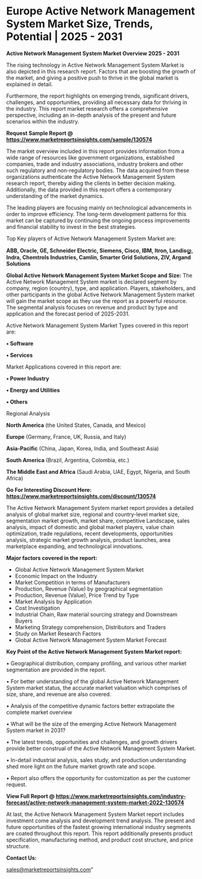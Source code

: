 # Europe Active Network Management System Market Size, Trends, Potential | 2025 - 2031

<Strong> Active Network Management System Market Overview 2025 - 2031</strong>

The rising technology in Active Network Management System Market is also depicted in this research report. Factors that are boosting the growth of the market, and giving a positive push to thrive in the global market is explained in detail.

Furthermore, the report highlights on emerging trends, significant drivers, challenges, and opportunities, providing all necessary data for thriving in the industry. This report market research offers a comprehensive perspective, including an in-depth analysis of the present and future scenarios within the industry.

<strong>Request Sample Report @ <a href=https://www.marketreportsinsights.com/sample/130574>https://www.marketreportsinsights.com/sample/130574</a></strong>

The market overview included in this report provides information from a wide range of resources like government organizations, established companies, trade and industry associations, industry brokers and other such regulatory and non-regulatory bodies. The data acquired from these organizations authenticate the Active Network Management System research report, thereby aiding the clients in better decision making. Additionally, the data provided in this report offers a contemporary understanding of the market dynamics.

The leading players are focusing mainly on technological advancements in order to improve efficiency. The long-term development patterns for this market can be captured by continuing the ongoing process improvements and financial stability to invest in the best strategies.

Top Key players of Active Network Management System Market are:

<strong>ABB, Oracle, GE, Schneider Electric, Siemens, Cisco, IBM, Itron, Landisᦄ, Indra, Chemtrols Industries, Camlin, Smarter Grid Solutions, ZIV, Argand Solutions</strong>

<strong><b>Global Active Network Management System Market Scope and Size:</b></strong>
The Active Network Management System market is declared segment by company, region (country), type, and application. Players, stakeholders, and other participants in the global Active Network Management System market will gain the market scope as they use the report as a powerful resource. The segmental analysis focuses on revenue and product by type and application and the forecast period of 2025-2031.

Active Network Management System Market Types covered in this report are:

<strong>• Software

• Services</strong>

Market Applications covered in this report are:

<strong>• Power Industry

• Energy and Utilities

• Others</strong> 

Regional Analysis

<strong>North America</strong> (the United States, Canada, and Mexico)

<strong>Europe</strong> (Germany, France, UK, Russia, and Italy)

<strong>Asia-Pacific</strong> (China, Japan, Korea, India, and Southeast Asia)

<strong>South America</strong> (Brazil, Argentina, Colombia, etc.)

<strong>The Middle East and Africa</strong> (Saudi Arabia, UAE, Egypt, Nigeria, and South Africa)

<strong>Go For Interesting Discount Here: <a href=https://www.marketreportsinsights.com/discount/130574>https://www.marketreportsinsights.com/discount/130574</a></strong>

The Active Network Management System market report provides a detailed analysis of global market size, regional and country-level market size, segmentation market growth, market share, competitive Landscape, sales analysis, impact of domestic and global market players, value chain optimization, trade regulations, recent developments, opportunities analysis, strategic market growth analysis, product launches, area marketplace expanding, and technological innovations.

<strong><b>Major factors covered in the report:</b></strong>
<ul>
  <li>Global Active Network Management System Market </li>
  <li>Economic Impact on the Industry</li>
  <li>Market Competition in terms of Manufacturers</li>
  <li>Production, Revenue (Value) by geographical segmentation</li>
  <li>Production, Revenue (Value), Price Trend by Type</li>
  <li>Market Analysis by Application</li>
  <li>Cost Investigation</li>
  <li>Industrial Chain, Raw material sourcing strategy and Downstream Buyers</li>
  <li>Marketing Strategy comprehension, Distributors and Traders</li>
  <li>Study on Market Research Factors</li>
  <li>Global Active Network Management System Market Forecast</li>
</ul>

<strong><b>Key Point of the Active Network Management System Market report:</b></strong>

• Geographical distribution, company profiling, and various other market segmentation are provided in the report.

• For better understanding of the global Active Network Management System market status, the accurate market valuation which comprises of size, share, and revenue are also covered.

• Analysis of the competitive dynamic factors better extrapolate the complete market overview

• What will be the size of the emerging Active Network Management System market in 2031?

• The latest trends, opportunities and challenges, and growth drivers provide better construal of the Active Network Management System Market.

• In-detail industrial analysis, sales study, and production understanding shed more light on the future market growth rate and scope.

• Report also offers the opportunity for customization as per the customer request.

<strong><b>View Full Report @ <a href=https://www.marketreportsinsights.com/industry-forecast/active-network-management-system-market-2022-130574>https://www.marketreportsinsights.com/industry-forecast/active-network-management-system-market-2022-130574</a></b></strong>


At last, the Active Network Management System Market report includes investment come analysis and development trend analysis. The present and future opportunities of the fastest growing international industry segments are coated throughout this report. This report additionally presents product specification, manufacturing method, and product cost structure, and price structure.

<strong>Contact Us:</strong>

sales@marketreportsinsights.com"
